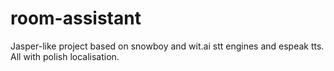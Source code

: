 # room-assistant
Jasper-like project based on snowboy and wit.ai stt engines and espeak tts. All with polish localisation.
